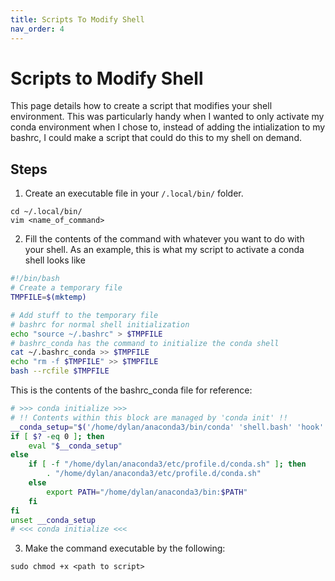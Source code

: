 ```yaml
---
title: Scripts To Modify Shell
nav_order: 4
---
```


# Scripts to Modify Shell

This page details how to create a script that modifies your shell environment. This was particularly handy when I wanted to only activate my conda environment when I chose to, instead of adding the intialization to my bashrc, I could make a script that could do this to my shell on demand.

## Steps

1. Create an executable file in your `/.local/bin/` folder.
  ```
  cd ~/.local/bin/
  vim <name_of_command>
  ```
2. Fill the contents of the command with whatever you want to do with your shell. As an example, this is what my script to activate a conda shell looks like
  ```bash
  #!/bin/bash
  # Create a temporary file
  TMPFILE=$(mktemp)
  
  # Add stuff to the temporary file
  # bashrc for normal shell initialization
  echo "source ~/.bashrc" > $TMPFILE
  # bashrc_conda has the command to initialize the conda shell
  cat ~/.bashrc_conda >> $TMPFILE
  echo "rm -f $TMPFILE" >> $TMPFILE
  bash --rcfile $TMPFILE
  ```
  This is the contents of the bashrc_conda file for reference:
  ```bash
  # >>> conda initialize >>>
  # !! Contents within this block are managed by 'conda init' !!
  __conda_setup="$('/home/dylan/anaconda3/bin/conda' 'shell.bash' 'hook' 2> /dev/null)"
  if [ $? -eq 0 ]; then
      eval "$__conda_setup"
  else
      if [ -f "/home/dylan/anaconda3/etc/profile.d/conda.sh" ]; then
          . "/home/dylan/anaconda3/etc/profile.d/conda.sh"
      else
          export PATH="/home/dylan/anaconda3/bin:$PATH"
      fi
  fi
  unset __conda_setup
  # <<< conda initialize <<<
  ```
3. Make the command executable by the following:
  ```
  sudo chmod +x <path to script>
  ```